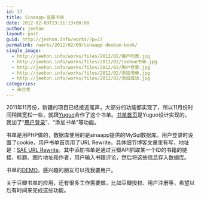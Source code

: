 ```yaml
---
id: 17
title: Sinaapp-豆瓣书单
date: 2012-02-09T13:31:13+00:00
author: jeehon
layout: post
guid: http://jeehon.info/works/?p=17
permalink: /works/2012/02/09/sinaapp-douban-book/
single_image:
  - http://jeehon.info/works/files/2012/02/用户列表.jpg
  - http://jeehon.info/works/files/2012/02/jeehon书单.jpg
  - http://jeehon.info/works/files/2012/02/用户登录.jpg
  - http://jeehon.info/works/files/2012/02/添加书单.jpg
  - http://jeehon.info/works/files/2012/02/添加成功.jpg
categories:
  - 未分类
---
```

2011年11月份，新疆的项目已经接近尾声，大部分的功能都实现了，所以11月份时间稍微宽松一些，就跟[Yuguo](http://yuguo.us)合作了这个书单。[书单首页](http://2.readlist.sinaapp.com/user/jeehon)是Yuguo设计实现的，我加了“[用户登录](http://2.readlist.sinaapp.com/login.php)”、“添加书单”等功能。

书单是用PHP做的，数据库使用的是sinaapp提供的MySql数据库。用户登录时设置了cookie，用户书单首页用了URL Rewrite，具体细节博客文章里有写，地址是：[SAE URL Rewrite](http://jeehon.info/log/2011/11/27/sae-url-rewrite/)。其中添加书单是通过豆瓣API抓取某一个ID的书籍的链接、标题、图片地址和作者，用户输入书籍评论，然后将这些信息存入数据库。

书单的[DEMO](http://2.readlist.sinaapp.com/)，感兴趣的朋友可以找我要用户。

关于豆瓣书单的应用，还有很多工作需要做，比如豆瓣授权、用户注册等，希望以后有时间来完成这些功能。